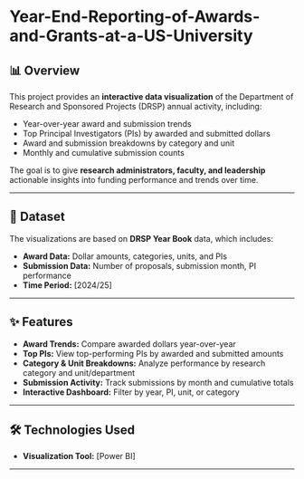 # Year-End-Reporting-of-Awards-and-Grants-at-a-US-University

## 📊 Overview
This project provides an **interactive data visualization** of the Department of Research and Sponsored Projects (DRSP) annual activity, including:
- Year-over-year award and submission trends
- Top Principal Investigators (PIs) by awarded and submitted dollars
- Award and submission breakdowns by category and unit
- Monthly and cumulative submission counts

The goal is to give **research administrators, faculty, and leadership** actionable insights into funding performance and trends over time.

---

## 📂 Dataset
The visualizations are based on **DRSP Year Book** data, which includes:
- **Award Data:** Dollar amounts, categories, units, and PIs
- **Submission Data:** Number of proposals, submission month, PI performance
- **Time Period:** [2024/25]

---

## ✨ Features
- **Award Trends:** Compare awarded dollars year-over-year
- **Top PIs:** View top-performing PIs by awarded and submitted amounts
- **Category & Unit Breakdowns:** Analyze performance by research category and unit/department
- **Submission Activity:** Track submissions by month and cumulative totals
- **Interactive Dashboard:** Filter by year, PI, unit, or category

---

## 🛠️ Technologies Used
- **Visualization Tool:** [Power BI]


---
